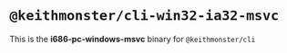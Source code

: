# `@keithmonster/cli-win32-ia32-msvc`

This is the **i686-pc-windows-msvc** binary for `@keithmonster/cli`
